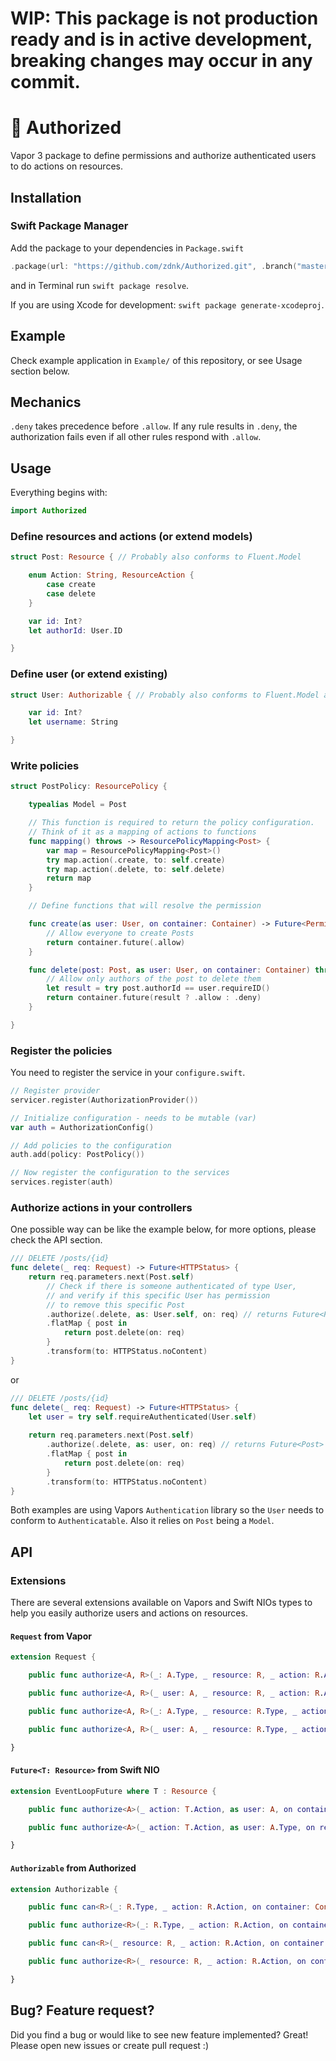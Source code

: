 # WIP: This package is not production ready and is in active development, breaking changes may occur in any commit.

# 🔐 Authorized

Vapor 3 package to define permissions and authorize authenticated users to do actions on resources.

## Installation

### Swift Package Manager

Add the package to your dependencies in `Package.swift`

```swift
.package(url: "https://github.com/zdnk/Authorized.git", .branch("master"))
```

and in Terminal run `swift package resolve`.

If you are using Xcode for development: `swift package generate-xcodeproj`.

## Example

Check example application in `Example/` of this repository, or see Usage section below.

## Mechanics

`.deny` takes precedence before `.allow`. If any rule results in `.deny`, the authorization fails even if all other rules respond with `.allow`.

## Usage

Everything begins with:
```swift
import Authorized
```

### Define resources and actions (or extend models)

```swift
struct Post: Resource { // Probably also conforms to Fluent.Model

    enum Action: String, ResourceAction {
        case create
        case delete
    }

    var id: Int?
    let authorId: User.ID

}
```

### Define user (or extend existing)

```swift
struct User: Authorizable { // Probably also conforms to Fluent.Model and Authenticatable

    var id: Int?
    let username: String

}
```

### Write policies

```swift
struct PostPolicy: ResourcePolicy {

    typealias Model = Post

    // This function is required to return the policy configuration.
    // Think of it as a mapping of actions to functions
    func mapping() throws -> ResourcePolicyMapping<Post> {
        var map = ResourcePolicyMapping<Post>()
        try map.action(.create, to: self.create)
        try map.action(.delete, to: self.delete)
        return map
    }

    // Define functions that will resolve the permission

    func create(as user: User, on container: Container) -> Future<PermissionResolution> {
        // Allow everyone to create Posts
        return container.future(.allow)
    }

    func delete(post: Post, as user: User, on container: Container) throws -> Future<PermissionResolution> {
        // Allow only authors of the post to delete them
        let result = try post.authorId == user.requireID()
        return container.future(result ? .allow : .deny)
    }

}
```

### Register the policies

You need to register the service in your `configure.swift`.

```swift
// Register provider
servicer.register(AuthorizationProvider())

// Initialize configuration - needs to be mutable (var)
var auth = AuthorizationConfig()

// Add policies to the configuration
auth.add(policy: PostPolicy())

// Now register the configuration to the services
services.register(auth)
```

### Authorize actions in your controllers 

One possible way can be like the example below, for more options, please check the API section.

```swift
/// DELETE /posts/{id}
func delete(_ req: Request) -> Future<HTTPStatus> {
    return req.parameters.next(Post.self)
        // Check if there is someone authenticated of type User,
        // and verify if this specific User has permission
        // to remove this specific Post
        .authorize(.delete, as: User.self, on: req) // returns Future<Post>
        .flatMap { post in
            return post.delete(on: req)
        }
        .transform(to: HTTPStatus.noContent)
}
```

or

```swift
/// DELETE /posts/{id}
func delete(_ req: Request) -> Future<HTTPStatus> {
    let user = try self.requireAuthenticated(User.self)
    
    return req.parameters.next(Post.self)
        .authorize(.delete, as: user, on: req) // returns Future<Post>
        .flatMap { post in
            return post.delete(on: req)
        }
        .transform(to: HTTPStatus.noContent)
}
```

Both examples are using Vapors `Authentication` library so the `User` needs to conform to `Authenticatable`.
Also it relies on `Post` being a `Model`.

## API

### Extensions

There are several extensions available on Vapors and Swift NIOs types to help you easily authorize users and actions on resources.

#### `Request` from Vapor

```swift
extension Request {

    public func authorize<A, R>(_: A.Type, _ resource: R, _ action: R.Action) throws -> Future<R> where A : Authenticatable, A : Authorizable, R : Resource

    public func authorize<A, R>(_ user: A, _ resource: R, _ action: R.Action) throws -> Future<R> where A : Authorizable, R : Resource

    public func authorize<A, R>(_: A.Type, _ resource: R.Type, _ action: R.Action) throws -> Future<Void> where A : Authenticatable, A : Authorizable, R : Resource

    public func authorize<A, R>(_ user: A, _ resource: R.Type, _ action: R.Action) throws -> Future<Void> where A : Authorizable, R : Resource

}
```

#### `Future<T: Resource>` from Swift NIO

```swift
extension EventLoopFuture where T : Resource {

    public func authorize<A>(_ action: T.Action, as user: A, on container: Container) -> Future<T> where A : Authorizable

    public func authorize<A>(_ action: T.Action, as user: A.Type, on request: Request) -> Future<T> where A : Authenticatable, A : Authorizable

}
```
#### `Authorizable` from Authorized

```swift
extension Authorizable {

    public func can<R>(_: R.Type, _ action: R.Action, on container: Container) throws -> Future<Bool> where R : Resource

    public func authorize<R>(_: R.Type, _ action: R.Action, on container: Container) throws -> Future<Void> where R : Resource

    public func can<R>(_ resource: R, _ action: R.Action, on container: Container) throws -> Future<Bool> where R : Resource

    public func authorize<R>(_ resource: R, _ action: R.Action, on container: Container) throws -> Future<R> where R : Resource

}
```

## Bug? Feature request?

Did you find a bug or would like to see new feature implemented? Great! Please open new issues or create pull request :)
